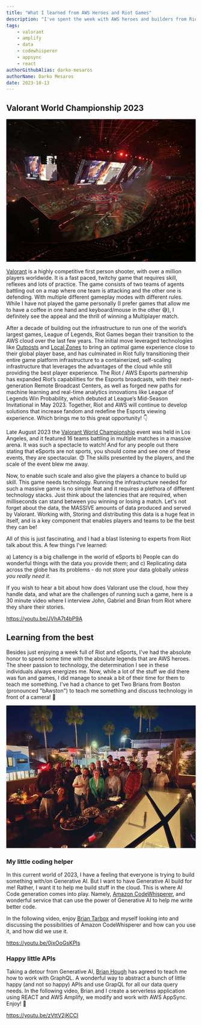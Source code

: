```yaml
---
title: "What I learned from AWS Heroes and Riot Games"
description: "I've spent the week with AWS heroes and builders from Riot games, where I asked them to teach me (and you) a few things. Here is a summary and videos of the things I've learned."
tags:
    - valorant
    - amplify
    - data
    - codewhisperer
    - appsync
    - react
authorGithubAlias: darko-mesaros
authorName: Darko Mesaros
date: 2023-10-13
---
```


## Valorant World Championship 2023

![Arena where the event took place in](images/tournament.webp "The Valorant World Championship finals 2023")

[Valorant](https://playvalorant.com/en-us/) is a highly competitive first person shooter, with over a million players worldwide. It is a fast paced, twitchy game that requires skill, reflexes and lots of practice. The game consists of two teams of agents battling out on a map where one team is attacking and the other one is defending. With multiple different gameplay modes with different rules. While I have not played the game personally (I prefer games that allow me to have a coffee in one hand and keyboard/mouse in the other 😅), I definitely see the appeal and the thrill of winning a Multiplayer match.

After a decade of building out the infrastructure to run one of the world’s largest games, League of Legends, Riot Games began their transition to the AWS cloud over the last few years. The initial move leveraged technologies like [Outposts](https://aws.amazon.com/outposts/?sc_channel=el&sc_campaign=datamlwave&sc_geo=mult&sc_country=mult&sc_outcome=acq&sc_content=valorant-world-championshio-learnings) and [Local Zones](https://aws.amazon.com/about-aws/gobal-infrastructure/localzones/?sc_channel=el&sc_campaign=datamlwave&sc_geo=mult&sc_country=mult&sc_outcome=acq&sc_content=valorant-world-championshio-learnings) to bring an optimal game experience close to their global player base, and has culminated in Riot fully transitioning their entire game platform infrastructure to a containerized, self-scaling infrastructure that leverages the advantages of the cloud while still providing the best player experience. The Riot / AWS Esports partnership has expanded Riot’s capabilities for the Esports broadcasts, with their next-generation Remote Broadcast Centers, as well as forged new paths for machine learning and real-time analytics innovations like League of Legends Win Probability, which debuted at League’s Mid-Season Invitational in May 2023. Together, Riot and AWS will continue to develop solutions that increase fandom and redefine the Esports viewing experience. Which brings me to this great opportunity! 👇

Late August 2023 the [Valorant World Championship](https://valorantesports.com/news/champions-los-angeles-ticket-sale-information/en-us) event was held in Los Angeles, and it featured 16 teams battling in multiple matches in a massive arena. It was such a spectacle to watch! And for any people out there stating that eSports are not sports, you should come and see one of these events, they are spectacular. 😍 The skills presented by the players, and the scale of the event blew me away.

Now, to enable such scale and also give the players a chance to build up skill. This game needs technology. Running the infrastructure needed for such a massive game is no simple feat and it requires a plethora of different technology stacks. Just think about the latencies that are required, when milliseconds can stand between you winning or losing a match. Let's not forget about the data, the MASSIVE amounts of data produced and served by Valorant. Working with, Storing and distributing this data is a huge feat in itself, and is a key component that enables players and teams to be the best they can be!

All of this is just fascinating, and I had a blast listening to experts from Riot talk about this. A few things I've learned:

a) Latency is a big challenge in the world of eSports
b) People can do wonderful things with the data you provide them; and
c) Replicating data across the globe has its problems - do not store your data globally *unless you really need it*.

If you wish to hear a bit about how does Valorant use the cloud, how they handle data, and what are the challenges of running such a game, here is a 30 minute video where I interview John, Gabriel and Brian from Riot where they share their stories.

https://youtu.be/JVhA7t4bP9A

## Learning from the best

Besides just enjoying a week full of Riot and eSports, I've had the absolute honor to spend some time with the absolute legends that are AWS heroes. The sheer passion to technology, the determination I see in these individuals always energizes me. Now, while a lot of the stuff we did there was fun and games, I did manage to sneak a bit of their time for them to teach me something. I've had a chance to get Two Brians from Boston (pronounced "bAwston") to teach me something and discuss technology in front of a camera! 🥳

![Picture of AWS heroes that attended this event](images/heroes.webp "AWS Heroes are one of my favorite people")

### My little coding helper

In this current world of 2023, I have a feeling that everyone is trying to build something with/on Generative AI. But I want to have Generative AI build for me! Rather, I want it to help me build stuff in the cloud. This is where AI Code generation comes into play. Namely, [Amazon CodeWhisperer](https://aws.amazon.com/blogs/aws/amazon-codewhisperer-free-for-individual-use-is-now-generally-available/?sc_channel=el&sc_campaign=datamlwave&sc_geo=mult&sc_country=mult&sc_outcome=acq&sc_content=valorant-world-championshio-learnings), and wonderful service that can use the power of Generative AI to help me write better code.

In the following video, enjoy [Brian Tarbox](https://www.linkedin.com/in/briantarbox/) and myself looking into and discussing the possibilities of Amazon CodeWhisperer and how can you use it, and how did we use it.

https://youtu.be/0jxOoGsKPls

### Happy little APIs

Taking a detour from Generative AI, [Brian Hough](https://www.linkedin.com/in/brianhhough/) has agreed to teach me how to work with GraphQL. A wonderful way to abstract a bunch of little happy (and not so happy) APIs and use GrapQL for all our data query needs. In the following video, Brian and I create a serverless application using REACT and AWS Amplify, we modify and work with AWS AppSync. Enjoy! 👏

https://youtu.be/zVttV2jKCCI
